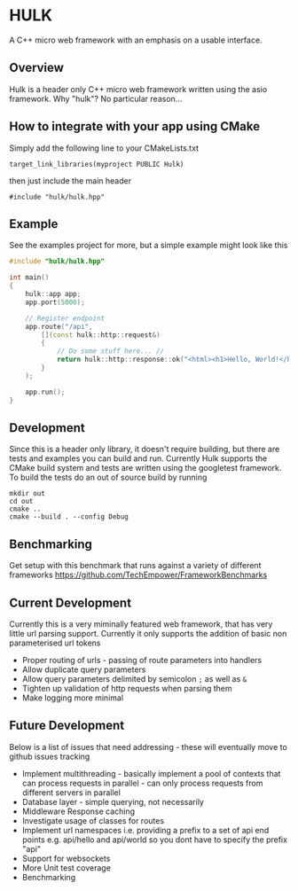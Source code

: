 # HULK

A C++ micro web framework with an emphasis on a usable interface.

## Overview
Hulk is a header only C++ micro web framework written using the asio framework. Why "hulk"? No particular reason...

## How to integrate with your app using CMake
Simply add the following line to your CMakeLists.txt
```
target_link_libraries(myproject PUBLIC Hulk)
```
then just include the main header
```
#include "hulk/hulk.hpp"
```

## Example
See the examples project for more, but a simple example might look like this
```c++
#include "hulk/hulk.hpp"

int main()
{
    hulk::app app;
    app.port(5000);

    // Register endpoint
    app.route("/api", 
        [](const hulk::http::request&)
        {
            // Do some stuff here... //
            return hulk::http::response::ok("<html><h1>Hello, World!</h1></html>");
        }
    );

    app.run();
}
```

## Development
Since this is a header only library, it doesn't require building, but there are tests and examples you can build and run. Currently Hulk supports the CMake build system and tests are written using the googletest framework. To build the tests do an out of source build by running
```
mkdir out
cd out
cmake ..
cmake --build . --config Debug
```

## Benchmarking
Get setup with this benchmark that runs against a variety of different frameworks
https://github.com/TechEmpower/FrameworkBenchmarks

## Current Development
Currently this is a very miminally featured web framework, that has very little url parsing support. Currently it only supports the addition of basic non parameterised url tokens
- Proper routing of urls - passing of route parameters into handlers
- Allow duplicate query parameters 
- Allow query parameters delimited by semicolon `;` as well as `&`
- Tighten up validation of http requests when parsing them
- Make logging more minimal

## Future Development
Below is a list of issues that need addressing - these will eventually move to github issues tracking
- Implement multithreading - basically implement a pool of contexts that can process requests in parallel - can only process requests from different servers in parallel
- Database layer - simple querying, not necessarily
- Middleware Response caching
- Investigate usage of classes for routes
- Implement url namespaces i.e. providing a prefix to a set of api end points e.g. api/hello and api/world so you dont have to specify the prefix "api"
- Support for websockets 
- More Unit test coverage
- Benchmarking
